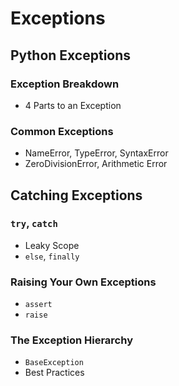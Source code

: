 # Exceptions
## Python Exceptions
### Exception Breakdown
* 4 Parts to an Exception
### Common Exceptions
* NameError, TypeError, SyntaxError
* ZeroDivisionError, Arithmetic Error
 
## Catching Exceptions
### ```try```, ```catch```
* Leaky Scope
* ```else```, ```finally```
### Raising Your Own Exceptions
* ```assert```
* ```raise```
### The Exception Hierarchy
* ```BaseException```
* Best Practices
